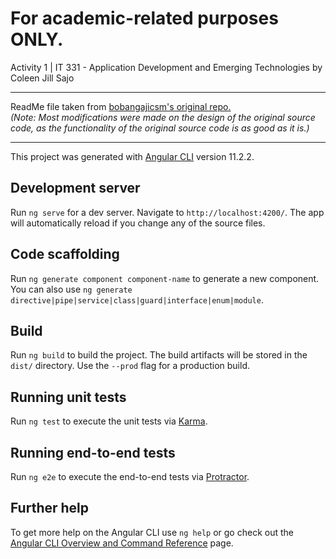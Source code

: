 # For academic-related purposes ONLY.
Activity 1 | IT 331 - Application Development and Emerging Technologies
by Coleen Jill Sajo
<hr>ReadMe file taken from <a href="https://github.com/bobangajicsm/ng-video-games-db">bobangajicsm's original repo.</a>
<br/><i>(Note: Most modifications were made on the design of the original source code, as the functionality of the original source code is as good as it is.)</i><hr>

This project was generated with [Angular CLI](https://github.com/angular/angular-cli) version 11.2.2.

## Development server

Run `ng serve` for a dev server. Navigate to `http://localhost:4200/`. The app will automatically reload if you change any of the source files.

## Code scaffolding

Run `ng generate component component-name` to generate a new component. You can also use `ng generate directive|pipe|service|class|guard|interface|enum|module`.

## Build

Run `ng build` to build the project. The build artifacts will be stored in the `dist/` directory. Use the `--prod` flag for a production build.

## Running unit tests

Run `ng test` to execute the unit tests via [Karma](https://karma-runner.github.io).

## Running end-to-end tests

Run `ng e2e` to execute the end-to-end tests via [Protractor](http://www.protractortest.org/).

## Further help

To get more help on the Angular CLI use `ng help` or go check out the [Angular CLI Overview and Command Reference](https://angular.io/cli) page.
